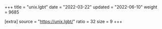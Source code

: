 +++
title = "unix.lgbt"
date = "2022-03-22"
updated = "2022-06-10"
weight = 9685

[extra]
source = "https://unix.lgbt/"
ratio = 32
size = 9
+++

